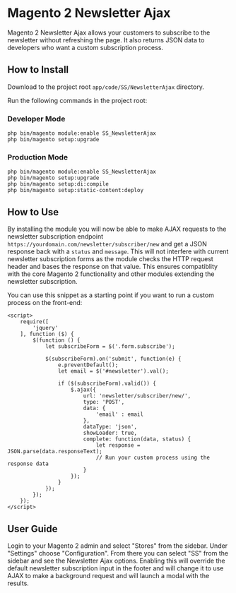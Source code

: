 # Magento 2 Newsletter Ajax
Magento 2 Newsletter Ajax allows your customers to subscribe to the newsletter without refreshing the page. It also returns JSON data to developers who want a custom subscription process.


## How to Install

Download to the project root `app/code/SS/NewsletterAjax` directory.

Run the following commands in the project root:

### Developer Mode
```
php bin/magento module:enable SS_NewsletterAjax
php bin/magento setup:upgrade
```

### Production Mode
```
php bin/magento module:enable SS_NewsletterAjax
php bin/magento setup:upgrade
php bin/magento setup:di:compile
php bin/magento setup:static-content:deploy
```

## How to Use

By installing the module you will now be able to make AJAX requests to the newsletter subscription endpoint `https://yourdomain.com/newsletter/subscriber/new`
and get a JSON response back with a `status` and `message`. This will not interfere with current newsletter subscription forms as
the module checks the HTTP request header and bases the response on that value. This ensures compatiblity with the core Magento 2 functionality and
other modules extending the newsletter subscription.

You can use this snippet as a starting point if you want to run a custom process on the front-end:

```
<script>
    require([
        'jquery'
    ], function ($) {
        $(function () {
            let subscribeForm = $('.form.subscribe');

            $(subscribeForm).on('submit', function(e) {
                e.preventDefault();
                let email = $('#newsletter').val();

                if ($(subscribeForm).valid()) {
                    $.ajax({
                        url: 'newsletter/subscriber/new/',
                        type: 'POST',
                        data: {
                            'email' : email
                        },
                        dataType: 'json',
                        showLoader: true,
                        complete: function(data, status) {
                            let response = JSON.parse(data.responseText);
                            // Run your custom process using the response data
                        }
                    });
                }
            });
        });
    });
</script>
```



## User Guide

Login to your Magento 2 admin and select "Stores" from the sidebar. Under "Settings" choose "Configuration". From there you can select
"SS" from the sidebar and see the Newsletter Ajax options. Enabling this will override the default newsletter subscription input in the footer
and will change it to use AJAX to make a background request and will launch a modal with the results. 

